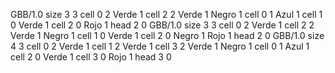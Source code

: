 <gs-board without-header> GBB/1.0
size 3 3
cell 0 2 Verde 1 
cell 2 2 Verde 1 Negro 1 
cell 0 1 Azul 1 
cell 1 0 Verde 1 
cell 2 0 Rojo 1 
head 2 0
 </gs-board>
<gs-board without-header> GBB/1.0
size 3 3
cell 0 2 Verde 1 
cell 2 2 Verde 1 Negro 1 
cell 1 0 Verde 1 
cell 2 0 Negro 1 Rojo 1 
head 2 0
 </gs-board>
<gs-board without-header> GBB/1.0
size 4 3
cell 0 2 Verde 1 
cell 1 2 Verde 1 
cell 3 2 Verde 1 Negro 1 
cell 0 1 Azul 1 
cell 2 0 Verde 1 
cell 3 0 Rojo 1 
head 3 0 </gs-board>